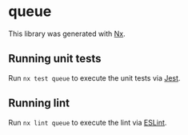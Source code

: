 # queue

This library was generated with [Nx](https://nx.dev).

## Running unit tests

Run `nx test queue` to execute the unit tests via [Jest](https://jestjs.io).

## Running lint

Run `nx lint queue` to execute the lint via [ESLint](https://eslint.org/).
